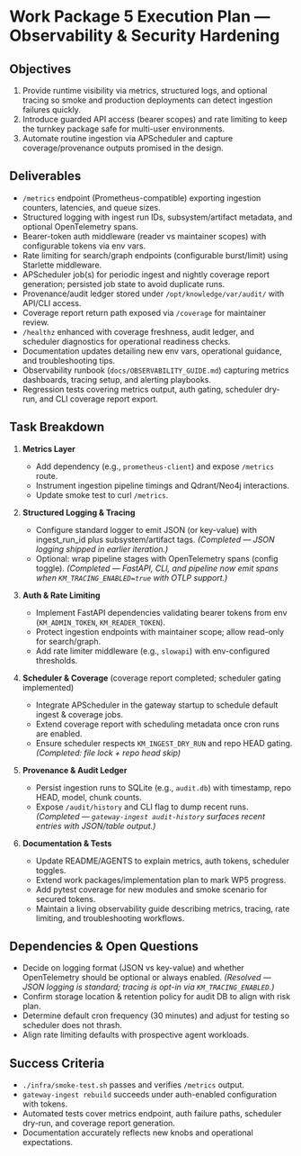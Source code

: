 # Work Package 5 Execution Plan — Observability & Security Hardening

## Objectives
1. Provide runtime visibility via metrics, structured logs, and optional tracing so smoke and production deployments can detect ingestion failures quickly.
2. Introduce guarded API access (bearer scopes) and rate limiting to keep the turnkey package safe for multi-user environments.
3. Automate routine ingestion via APScheduler and capture coverage/provenance outputs promised in the design.

## Deliverables
- `/metrics` endpoint (Prometheus-compatible) exporting ingestion counters, latencies, and queue sizes.
- Structured logging with ingest run IDs, subsystem/artifact metadata, and optional OpenTelemetry spans.
- Bearer-token auth middleware (reader vs maintainer scopes) with configurable tokens via env vars.
- Rate limiting for search/graph endpoints (configurable burst/limit) using Starlette middleware.
- APScheduler job(s) for periodic ingest and nightly coverage report generation; persisted job state to avoid duplicate runs.
- Provenance/audit ledger stored under `/opt/knowledge/var/audit/` with API/CLI access.
- Coverage report return path exposed via `/coverage` for maintainer review.
- `/healthz` enhanced with coverage freshness, audit ledger, and scheduler diagnostics for operational readiness checks.
- Documentation updates detailing new env vars, operational guidance, and troubleshooting tips.
- Observability runbook (`docs/OBSERVABILITY_GUIDE.md`) capturing metrics dashboards, tracing setup, and alerting playbooks.
- Regression tests covering metrics output, auth gating, scheduler dry-run, and CLI coverage report export.

## Task Breakdown
1. **Metrics Layer**
   - Add dependency (e.g., `prometheus-client`) and expose `/metrics` route.
   - Instrument ingestion pipeline timings and Qdrant/Neo4j interactions.
   - Update smoke test to curl `/metrics`.

2. **Structured Logging & Tracing**
   - Configure standard logger to emit JSON (or key-value) with ingest_run_id plus subsystem/artifact tags. *(Completed — JSON logging shipped in earlier iteration.)*
   - Optional: wrap pipeline stages with OpenTelemetry spans (config toggle). *(Completed — FastAPI, CLI, and pipeline now emit spans when `KM_TRACING_ENABLED=true` with OTLP support.)*

3. **Auth & Rate Limiting**
   - Implement FastAPI dependencies validating bearer tokens from env (`KM_ADMIN_TOKEN`, `KM_READER_TOKEN`).
   - Protect ingestion endpoints with maintainer scope; allow read-only for search/graph.
   - Add rate limiter middleware (e.g., `slowapi`) with env-configured thresholds.

4. **Scheduler & Coverage** (coverage report completed; scheduler gating implemented)
   - Integrate APScheduler in the gateway startup to schedule default ingest & coverage jobs.
   - Extend coverage report with scheduling metadata once cron runs are enabled.
   - Ensure scheduler respects `KM_INGEST_DRY_RUN` and repo HEAD gating. *(Completed: file lock + repo head skip)*

5. **Provenance & Audit Ledger**
   - Persist ingestion runs to SQLite (e.g., `audit.db`) with timestamp, repo HEAD, model, chunk counts.
   - Expose `/audit/history` and CLI flag to dump recent runs. *(Completed — `gateway-ingest audit-history` surfaces recent entries with JSON/table output.)*

6. **Documentation & Tests**
   - Update README/AGENTS to explain metrics, auth tokens, scheduler toggles.
   - Extend work packages/implementation plan to mark WP5 progress.
   - Add pytest coverage for new modules and smoke scenario for secured tokens.
   - Maintain a living observability guide describing metrics, tracing, rate limiting, and troubleshooting workflows.

## Dependencies & Open Questions
- Decide on logging format (JSON vs key-value) and whether OpenTelemetry should be optional or always enabled. *(Resolved — JSON logging is standard; tracing is opt-in via `KM_TRACING_ENABLED`.)*
- Confirm storage location & retention policy for audit DB to align with risk plan.
- Determine default cron frequency (30 minutes) and adjust for testing so scheduler does not thrash.
- Align rate limiting defaults with prospective agent workloads.

## Success Criteria
- `./infra/smoke-test.sh` passes and verifies `/metrics` output.
- `gateway-ingest rebuild` succeeds under auth-enabled configuration with tokens.
- Automated tests cover metrics endpoint, auth failure paths, scheduler dry-run, and coverage report generation.
- Documentation accurately reflects new knobs and operational expectations.
